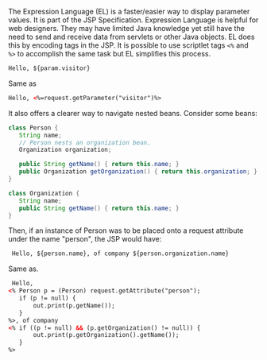 The Expression Language (EL) is a faster/easier way to display parameter values. It is part of the JSP Specification. Expression Language is helpful for web designers. They may have limited Java knowledge yet still have the need to send and receive data from servlets or other Java objects. EL does this by encoding tags in the JSP. It is possible to use scriptlet tags ```<%``` and``` %>``` to accomplish the same task but EL simplifies this process.

```html
Hello, ${param.visitor}
```
Same as
```html
Hello, <%=request.getParameter("visitor")%>
```
It also offers a clearer way to navigate nested beans. Consider some beans:

```java
class Person {
   String name;
   // Person nests an organization bean.
   Organization organization;

   public String getName() { return this.name; }
   public Organization getOrganization() { return this.organization; }
}
```

```java
class Organization {
   String name;
   public String getName() { return this.name; }
}
```

Then, if an instance of Person was to be placed onto a request attribute under the name "person", the JSP would have:
```html
 Hello, ${person.name}, of company ${person.organization.name}
```

Same as.

```html
 Hello,
<% Person p = (Person) request.getAttribute("person");
   if (p != null) {
       out.print(p.getName());
   }
%>, of company
<% if ((p != null) && (p.getOrganization() != null)) {
       out.print(p.getOrganization().getName());
   }
%>
```
